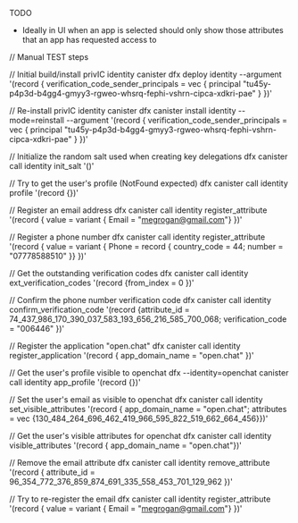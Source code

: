 TODO

- Ideally in UI when an app is selected should only show those attributes that an app has requested access to

// Manual TEST steps

// Initial build/install privIC identity canister
dfx deploy identity --argument '(record { verification_code_sender_principals = vec { principal "tu45y-p4p3d-b4gg4-gmyy3-rgweo-whsrq-fephi-vshrn-cipca-xdkri-pae" } })'

// Re-install privIC identity canister
dfx canister install identity --mode=reinstall --argument '(record { verification_code_sender_principals = vec { principal "tu45y-p4p3d-b4gg4-gmyy3-rgweo-whsrq-fephi-vshrn-cipca-xdkri-pae" } })'

// Initialize the random salt used when creating key delegations
dfx canister call identity init_salt '()'

// Try to get the user's profile (NotFound expected)
dfx canister call identity profile '(record {})'

// Register an email address
dfx canister call identity register_attribute '(record { value = variant { Email = "megrogan@gmail.com"} })'

// Register a phone number
dfx canister call identity register_attribute '(record { value = variant { Phone = record { country_code = 44; number = "07778588510" }} })'

// Get the outstanding verification codes
dfx canister call identity ext_verification_codes '(record {from_index = 0 })'

// Confirm the phone number verification code
dfx canister call identity confirm_verification_code '(record {attribute_id = 74_437_986_170_390_037_583_193_656_216_585_700_068; verification_code = "006446" })'

// Register the application "open.chat"
dfx canister call identity register_application '(record { app_domain_name = "open.chat" })'

// Get the user's profile visible to openchat
dfx --identity=openchat canister call identity app_profile '(record {})'

// Set the user's email as visible to openchat
dfx canister call identity set_visible_attributes '(record { app_domain_name = "open.chat"; attributes = vec {130_484_264_696_462_419_966_595_822_519_662_664_456}})'

// Get the user's visible attributes for openchat
dfx canister call identity visible_attributes '(record { app_domain_name = "open.chat"})'

// Remove the email attribute
dfx canister call identity remove_attribute '(record { attribute_id = 96_354_772_376_859_874_691_335_558_453_701_129_962 })'

// Try to re-register the email
dfx canister call identity register_attribute '(record { value = variant { Email = "megrogan@gmail.com"} })'
